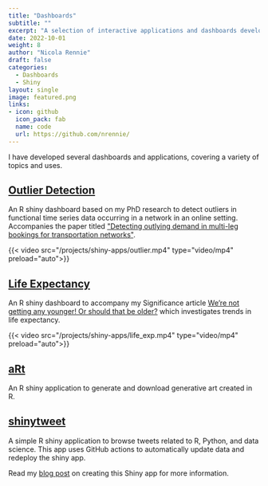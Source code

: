 ```yaml
---
title: "Dashboards"
subtitle: ""
excerpt: "A selection of interactive applications and dashboards developed using R and Python."
date: 2022-10-01
weight: 8
author: "Nicola Rennie"
draft: false
categories:
  - Dashboards
  - Shiny
layout: single
image: featured.png
links:
- icon: github
  icon_pack: fab
  name: code
  url: https://github.com/nrennie/
---
```


I have developed several dashboards and applications, covering a variety of topics and uses.


## [Outlier Detection](https://github.com/nrennie/OutlierApp)

An R shiny dashboard based on my PhD research to detect outliers in functional time series data occurring in a network in an online setting. Accompanies the paper titled ["Detecting outlying demand in multi-leg bookings for transportation networks"](https://arxiv.org/abs/2104.04157).

{{< video src="/projects/shiny-apps/outlier.mp4" type="video/mp4" preload="auto">}}


## [Life Expectancy](https://github.com/nrennie/Significance/tree/main/Were_not_getting_any_younger_Or_should_that_be_older)  

An R shiny dashboard to accompany my Significance article [We’re not getting any younger! Or should that be older?](https://www.significancemagazine.com/science/723-we-re-not-getting-any-younger-or-should-that-be-older) which investigates trends in life expectancy.

{{< video src="/projects/shiny-apps/life_exp.mp4" type="video/mp4" preload="auto">}}


## [aRt](https://github.com/nrennie/nrennie_aRt)

An R shiny application to generate and download generative art created in R.


## [shinytweet](https://github.com/nrennie/shinytweet)

A simple R shiny application to browse tweets related to R, Python, and data science. This app uses GitHub actions to automatically update data and redeploy the shiny app.

Read my [blog post](https://nrennie.rbind.io/blog/automatically-deploying-a-shiny-app-for-browsing-rstats-tweets-with-github-actions/) on creating this Shiny app for more information.

